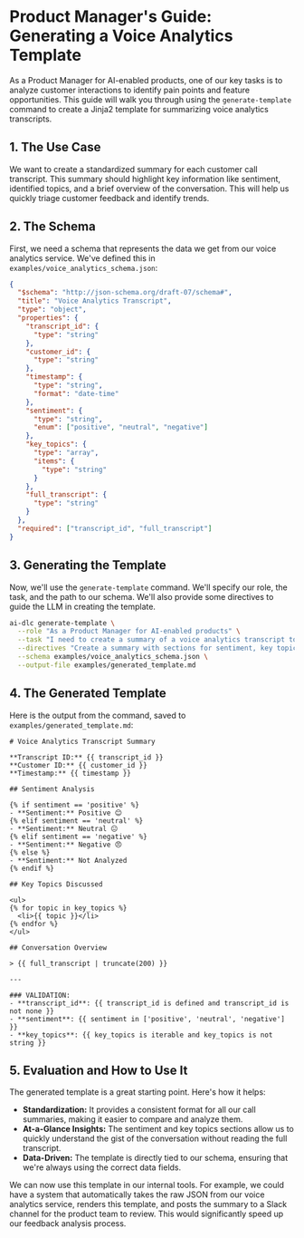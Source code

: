# Product Manager's Guide: Generating a Voice Analytics Template

As a Product Manager for AI-enabled products, one of our key tasks is to analyze customer interactions to identify pain points and feature opportunities. This guide will walk you through using the `generate-template` command to create a Jinja2 template for summarizing voice analytics transcripts.

## 1. The Use Case

We want to create a standardized summary for each customer call transcript. This summary should highlight key information like sentiment, identified topics, and a brief overview of the conversation. This will help us quickly triage customer feedback and identify trends.

## 2. The Schema

First, we need a schema that represents the data we get from our voice analytics service. We've defined this in `examples/voice_analytics_schema.json`:

```json
{
  "$schema": "http://json-schema.org/draft-07/schema#",
  "title": "Voice Analytics Transcript",
  "type": "object",
  "properties": {
    "transcript_id": {
      "type": "string"
    },
    "customer_id": {
      "type": "string"
    },
    "timestamp": {
      "type": "string",
      "format": "date-time"
    },
    "sentiment": {
      "type": "string",
      "enum": ["positive", "neutral", "negative"]
    },
    "key_topics": {
      "type": "array",
      "items": {
        "type": "string"
      }
    },
    "full_transcript": {
      "type": "string"
    }
  },
  "required": ["transcript_id", "full_transcript"]
}
```

## 3. Generating the Template

Now, we'll use the `generate-template` command. We'll specify our role, the task, and the path to our schema. We'll also provide some directives to guide the LLM in creating the template.

```bash
ai-dlc generate-template \
  --role "As a Product Manager for AI-enabled products" \
  --task "I need to create a summary of a voice analytics transcript to quickly identify customer pain points and feature opportunities." \
  --directives "Create a summary with sections for sentiment, key topics, and a brief overview of the conversation." \
  --schema examples/voice_analytics_schema.json \
  --output-file examples/generated_template.md
```

## 4. The Generated Template

Here is the output from the command, saved to `examples/generated_template.md`:

```jinja
# Voice Analytics Transcript Summary

**Transcript ID:** {{ transcript_id }}
**Customer ID:** {{ customer_id }}
**Timestamp:** {{ timestamp }}

## Sentiment Analysis

{% if sentiment == 'positive' %}
- **Sentiment:** Positive 😊
{% elif sentiment == 'neutral' %}
- **Sentiment:** Neutral 😐
{% elif sentiment == 'negative' %}
- **Sentiment:** Negative 😠
{% else %}
- **Sentiment:** Not Analyzed
{% endif %}

## Key Topics Discussed

<ul>
{% for topic in key_topics %}
  <li>{{ topic }}</li>
{% endfor %}
</ul>

## Conversation Overview

> {{ full_transcript | truncate(200) }}

---

### VALIDATION:
- **transcript_id**: {{ transcript_id is defined and transcript_id is not none }}
- **sentiment**: {{ sentiment in ['positive', 'neutral', 'negative'] }}
- **key_topics**: {{ key_topics is iterable and key_topics is not string }}
```

## 5. Evaluation and How to Use It

The generated template is a great starting point. Here's how it helps:

*   **Standardization:** It provides a consistent format for all our call summaries, making it easier to compare and analyze them.
*   **At-a-Glance Insights:** The sentiment and key topics sections allow us to quickly understand the gist of the conversation without reading the full transcript.
*   **Data-Driven:** The template is directly tied to our schema, ensuring that we're always using the correct data fields.

We can now use this template in our internal tools. For example, we could have a system that automatically takes the raw JSON from our voice analytics service, renders this template, and posts the summary to a Slack channel for the product team to review. This would significantly speed up our feedback analysis process.
